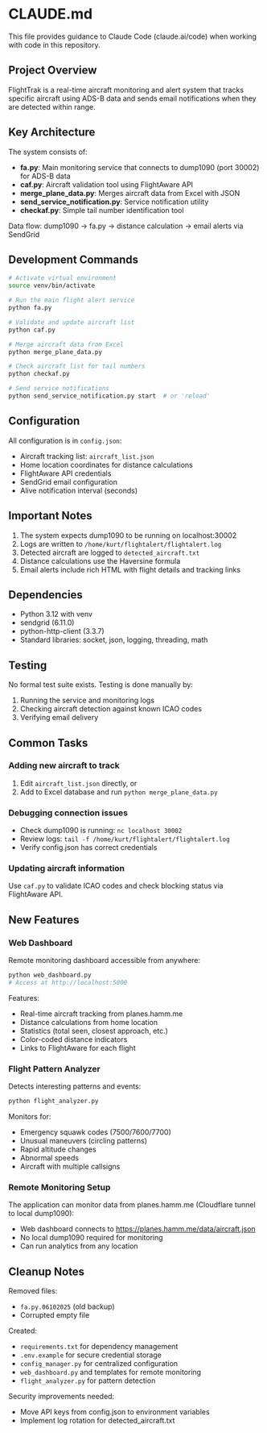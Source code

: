 # CLAUDE.md

This file provides guidance to Claude Code (claude.ai/code) when working with code in this repository.

## Project Overview

FlightTrak is a real-time aircraft monitoring and alert system that tracks specific aircraft using ADS-B data and sends email notifications when they are detected within range.

## Key Architecture

The system consists of:
- **fa.py**: Main monitoring service that connects to dump1090 (port 30002) for ADS-B data
- **caf.py**: Aircraft validation tool using FlightAware API
- **merge_plane_data.py**: Merges aircraft data from Excel with JSON
- **send_service_notification.py**: Service notification utility
- **checkaf.py**: Simple tail number identification tool

Data flow: dump1090 → fa.py → distance calculation → email alerts via SendGrid

## Development Commands

```bash
# Activate virtual environment
source venv/bin/activate

# Run the main flight alert service
python fa.py

# Validate and update aircraft list
python caf.py

# Merge aircraft data from Excel
python merge_plane_data.py

# Check aircraft list for tail numbers
python checkaf.py

# Send service notifications
python send_service_notification.py start  # or 'reload'
```

## Configuration

All configuration is in `config.json`:
- Aircraft tracking list: `aircraft_list.json`
- Home location coordinates for distance calculations
- FlightAware API credentials
- SendGrid email configuration
- Alive notification interval (seconds)

## Important Notes

1. The system expects dump1090 to be running on localhost:30002
2. Logs are written to `/home/kurt/flightalert/flightalert.log`
3. Detected aircraft are logged to `detected_aircraft.txt`
4. Distance calculations use the Haversine formula
5. Email alerts include rich HTML with flight details and tracking links

## Dependencies

- Python 3.12 with venv
- sendgrid (6.11.0)
- python-http-client (3.3.7)
- Standard libraries: socket, json, logging, threading, math

## Testing

No formal test suite exists. Testing is done manually by:
1. Running the service and monitoring logs
2. Checking aircraft detection against known ICAO codes
3. Verifying email delivery

## Common Tasks

### Adding new aircraft to track
1. Edit `aircraft_list.json` directly, or
2. Add to Excel database and run `python merge_plane_data.py`

### Debugging connection issues
- Check dump1090 is running: `nc localhost 30002`
- Review logs: `tail -f /home/kurt/flightalert/flightalert.log`
- Verify config.json has correct credentials

### Updating aircraft information
Use `caf.py` to validate ICAO codes and check blocking status via FlightAware API.

## New Features

### Web Dashboard
Remote monitoring dashboard accessible from anywhere:
```bash
python web_dashboard.py
# Access at http://localhost:5000
```
Features:
- Real-time aircraft tracking from planes.hamm.me
- Distance calculations from home location
- Statistics (total seen, closest approach, etc.)
- Color-coded distance indicators
- Links to FlightAware for each flight

### Flight Pattern Analyzer
Detects interesting patterns and events:
```bash
python flight_analyzer.py
```
Monitors for:
- Emergency squawk codes (7500/7600/7700)
- Unusual maneuvers (circling patterns)
- Rapid altitude changes
- Abnormal speeds
- Aircraft with multiple callsigns

### Remote Monitoring Setup
The application can monitor data from planes.hamm.me (Cloudflare tunnel to local dump1090):
- Web dashboard connects to https://planes.hamm.me/data/aircraft.json
- No local dump1090 required for monitoring
- Can run analytics from any location

## Cleanup Notes

Removed files:
- `fa.py.06102025` (old backup)
- Corrupted empty file

Created:
- `requirements.txt` for dependency management
- `.env.example` for secure credential storage
- `config_manager.py` for centralized configuration
- `web_dashboard.py` and templates for remote monitoring
- `flight_analyzer.py` for pattern detection

Security improvements needed:
- Move API keys from config.json to environment variables
- Implement log rotation for detected_aircraft.txt